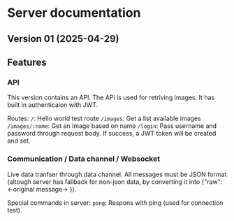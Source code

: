 # Server documentation

## Version 01 (2025-04-29)

## Features

### API

This version contains an API. The API is used for retriving images. It has built in authenticaion with JWT.

Routes:
`/`: Hello world test route
`/images`: Get a list available images
`/images/:name`: Get an image based on name
`/login`: Pass username and password through request body. If success, a JWT token will be created and set.

### Communication / Data channel / Websocket

Live data tranfser through data channel. All messages must be JSON format (altough server has fallback for non-json data, by converting it into {"raw": <-original message-> }).

Special commands in server:
`pong`: Respons with ping (used for connection test).